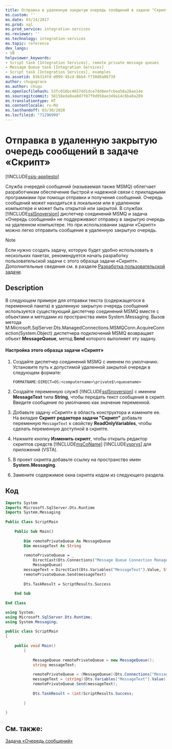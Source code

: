 ```yaml
---
title: Отправка в удаленную закрытую очередь сообщений в задаче "Скрипт" | Документы Майкрософт
ms.custom: ''
ms.date: 03/14/2017
ms.prod: sql
ms.prod_service: integration-services
ms.reviewer: ''
ms.technology: integration-services
ms.topic: reference
dev_langs:
- VB
helpviewer_keywords:
- Script task [Integration Services], remote private message queues
- Message Queue task [Integration Services]
- Script task [Integration Services], examples
ms.assetid: 636314fd-d099-45cd-8bb4-f730d0a06739
author: chugugrace
ms.author: chugu
ms.openlocfilehash: 53fc016bc4657dd1dce7dd0eefcbea58a28ae14e
ms.sourcegitcommit: 58158eda0aa0d7f87f9d958ae349a14c0ba8a209
ms.translationtype: HT
ms.contentlocale: ru-RU
ms.lasthandoff: 03/30/2020
ms.locfileid: "71296999"
---
```

# <a name="sending-to-a-remote-private-message-queue-with-the-script-task"></a>Отправка в удаленную закрытую очередь сообщений в задаче «Скрипт»

[!INCLUDE[ssis-appliesto](../../includes/ssis-appliesto-ssvrpluslinux-asdb-asdw-xxx.md)]


  Служба очередей сообщений (называемая также MSMQ) облегчает разработчикам обеспечение быстрой и надежной связи с прикладными программами при помощи отправки и получения сообщений. Очередь сообщений может находиться в локальном или в удаленном компьютере и может быть открытой или закрытой. В службах [!INCLUDE[ssISnoversion](../../includes/ssisnoversion-md.md)] диспетчер соединений MSMQ и задача «Очередь сообщений» не поддерживают отправку в закрытую очередь на удаленном компьютере. Но при использовании задачи «Скрипт» можно легко отправить сообщение в удаленную закрытую очередь.  
  
> [!NOTE]  
>  Если нужно создать задачу, которую будет удобно использовать в нескольких пакетах, рекомендуется начать разработку пользовательской задачи с этого образца задачи «Скрипт». Дополнительные сведения см. в разделе [Разработка пользовательской задачи](../../integration-services/extending-packages-custom-objects/task/developing-a-custom-task.md).  
  
## <a name="description"></a>Description  
 В следующем примере для отправки текста (содержащегося в переменной пакета) в удаленную закрытую очередь сообщений используется существующий диспетчер соединений MSMQ вместе с объектами и методами из пространства имен System.Messaging. Вызов метода M:Microsoft.SqlServer.Dts.ManagedConnections.MSMQConn.AcquireConnection(System.Object) диспетчера подключений MSMQ возвращает объект **MessageQueue**, метод **Send** которого выполняет эту задачу.  
  
#### <a name="to-configure-this-script-task-example"></a>Настройка этого образца задачи «Скрипт»  
  
1.  Создайте диспетчер соединений MSMQ с именем по умолчанию. Установите путь к допустимой удаленной закрытой очереди в следующем формате:  
  
    ```  
    FORMATNAME:DIRECT=OS:<computername>\private$\<queuename>  
    ```  
  
2.  Создайте переменную служб [!INCLUDE[ssISnoversion](../../includes/ssisnoversion-md.md)] с именем **MessageText** типа **String**, чтобы передать текст сообщения в скрипт. Введите сообщение по умолчанию как значение переменной.  
  
3.  Добавьте задачу «Скрипт» в область конструктора и измените ее. На вкладке **Скрипт** **редактора задачи "Скрипт"** добавьте переменную `MessageText` к свойству **ReadOnlyVariables**, чтобы сделать переменную доступной в скрипте.  
  
4.  Нажмите кнопку **Изменить скрипт**, чтобы открыть редактор скриптов средств [!INCLUDE[msCoName](../../includes/msconame-md.md)] [!INCLUDE[vsprvs](../../includes/vsprvs-md.md)] для приложений (VSTA).  
  
5.  В проект скрипта добавьте ссылку на пространство имен **System.Messaging**.  
  
6.  Замените содержимое окна скрипта кодом из следующего раздела.  
  
## <a name="code"></a>Код  
  
```vb  
Imports System  
Imports Microsoft.SqlServer.Dts.Runtime  
Imports System.Messaging  
  
Public Class ScriptMain  
  
    Public Sub Main()  
  
        Dim remotePrivateQueue As MessageQueue  
        Dim messageText As String  
  
        remotePrivateQueue = _  
            DirectCast(Dts.Connections("Message Queue Connection Manager").AcquireConnection(Dts.Transaction), _  
            MessageQueue)  
        messageText = DirectCast(Dts.Variables("MessageText").Value, String)  
        remotePrivateQueue.Send(messageText)  
  
        Dts.TaskResult = ScriptResults.Success  
  
    End Sub  
  
End Class  
```  
  
```csharp  
using System;  
using Microsoft.SqlServer.Dts.Runtime;  
using System.Messaging;  
  
public class ScriptMain  
{  
  
    public void Main()  
        {  
  
            MessageQueue remotePrivateQueue = new MessageQueue();  
            string messageText;  
  
            remotePrivateQueue = (MessageQueue)(Dts.Connections["Message Queue Connection Manager"].AcquireConnection(Dts.Transaction) as MessageQueue);  
            messageText = (string)(Dts.Variables["MessageText"].Value);  
            remotePrivateQueue.Send(messageText);  
  
            Dts.TaskResult = (int)ScriptResults.Success;  
  
        }  
  
}  
```  
  
## <a name="see-also"></a>См. также:  
 [Задача «Очередь сообщений»](../../integration-services/control-flow/message-queue-task.md)  
  
  
